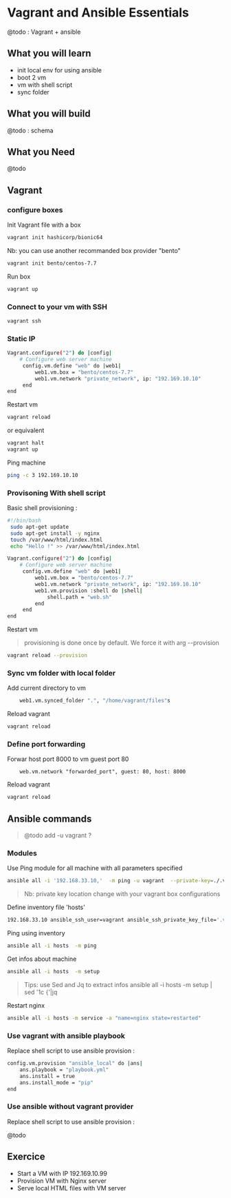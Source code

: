# Vagrant and Ansible Essentials

@todo : Vagrant + ansible

## What you will learn

* init local env for using ansible
* boot 2 vm
* vm with shell script
* sync folder

## What you will build

@todo : schema

## What you Need

@todo



## Vagrant 

### configure boxes

Init Vagrant file with a box
 
```bash
vagrant init hashicorp/bionic64
```

Nb: you can use another recommanded box provider "bento"

```bash
vagrant init bento/centos-7.7
```

Run box

```bash
vagrant up
```

### Connect to your vm with SSH


```bash
vagrant ssh
```

### Static  IP

```bash
Vagrant.configure("2") do |config|
    # Configure web server machine
     config.vm.define "web" do |web1|
         web1.vm.box = "bento/centos-7.7"
         web1.vm.network "private_network", ip: "192.169.10.10"
     end
end
```

Restart vm

```bash
vagrant reload
```

or equivalent 

```bash
vagrant halt
vagrant up
```

Ping machine

```bash
ping -c 3 192.169.10.10
```

### Provisoning With shell script
Basic shell provisioning :


```bash
#!/bin/bash
 sudo apt-get update
 sudo apt-get install -y nginx
 touch /var/www/html/index.html
 echo "Hello !" >> /var/www/html/index.html
```

```bash
Vagrant.configure("2") do |config|
    # Configure web server machine
     config.vm.define "web" do |web1|
         web1.vm.box = "bento/centos-7.7"
         web1.vm.network "private_network", ip: "192.169.10.10"
         web1.vm.provision :shell do |shell|
             shell.path = "web.sh"
         end
     end
end
```

Restart vm 
> provisioning is done once by default. We force it with arg --provision

```bash
vagrant reload --provision
```


### Sync vm folder with local folder

Add current directory to vm 

```bash
    web1.vm.synced_folder ".", "/home/vagrant/files"s
```

Reload vagrant 

```bash
vagrant reload
```


### Define port forwarding

Forwar host port 8000 to vm guest port 80

```
    web.vm.network "forwarded_port", guest: 80, host: 8000
```

Reload vagrant 

```bash
vagrant reload
```

## Ansible commands

> @todo  add -u vagrant ?

### Modules

Use Ping module for all machine with all parameters specified

```bash
ansible all -i '192.168.33.10,'  -m ping -u vagrant  --private-key=./.vagrant/machines/default/virtualbox/private_key 
```
> Nb: private key location change with your vagrant box configurations


Define inventory file 'hosts'

```bash
192.168.33.10 ansible_ssh_user=vagrant ansible_ssh_private_key_file='.vagrant/machines/default/virtualbox/private_key'
```

Ping using inventory 

```bash
ansible all -i hosts  -m ping 
```


Get infos about machine 

```bash
ansible all -i hosts  -m setup
```

> Tips: use Sed and Jq to extract infos
> ansible all -i hosts -m setup | sed '1c {'|jq 


Restart nginx

```bash
ansible all -i hosts -m service -a "name=nginx state=restarted"

```


### Use vagrant with ansible playbook

Replace shell script to use ansible provision :

```bash
config.vm.provision "ansible_local" do |ans|
    ans.playbook = "playbook.yml"
    ans.install = true
    ans.install_mode = "pip"
end
```

### Use ansible without vagrant provider

Replace shell script to use ansible provision :

@todo



## Exercice

* Start a VM with IP 192.169.10.99
* Provision VM with Nginx server
* Serve local HTML files with VM server


